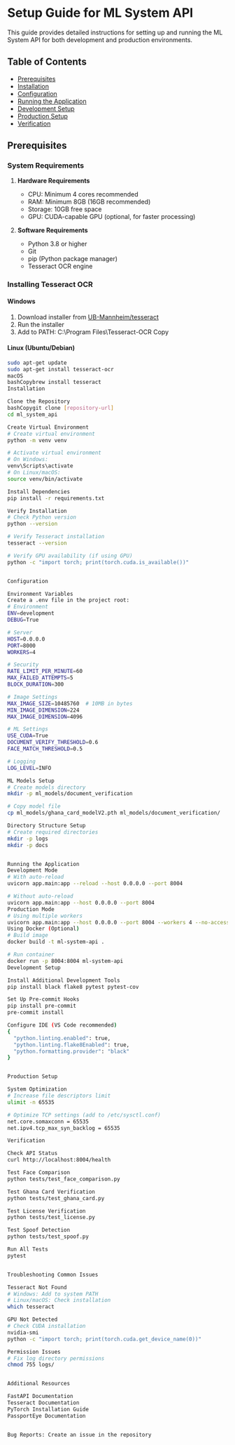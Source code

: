 # Setup Guide for ML System API

This guide provides detailed instructions for setting up and running the ML System API for both development and production environments.

## Table of Contents
- [Prerequisites](#prerequisites)
- [Installation](#installation)
- [Configuration](#configuration)
- [Running the Application](#running-the-application)
- [Development Setup](#development-setup)
- [Production Setup](#production-setup)
- [Verification](#verification)

## Prerequisites

### System Requirements
1. **Hardware Requirements**
   - CPU: Minimum 4 cores recommended
   - RAM: Minimum 8GB (16GB recommended)
   - Storage: 10GB free space
   - GPU: CUDA-capable GPU (optional, for faster processing)

2. **Software Requirements**
   - Python 3.8 or higher
   - Git
   - pip (Python package manager)
   - Tesseract OCR engine

### Installing Tesseract OCR

#### Windows
1. Download installer from [UB-Mannheim/tesseract](https://github.com/UB-Mannheim/tesseract/wiki)
2. Run the installer
3. Add to PATH:
C:\Program Files\Tesseract-OCR
Copy
#### Linux (Ubuntu/Debian)
```bash
sudo apt-get update
sudo apt-get install tesseract-ocr
macOS
bashCopybrew install tesseract
Installation

Clone the Repository
bashCopygit clone [repository-url]
cd ml_system_api

Create Virtual Environment
# Create virtual environment
python -m venv venv

# Activate virtual environment
# On Windows:
venv\Scripts\activate
# On Linux/macOS:
source venv/bin/activate

Install Dependencies
pip install -r requirements.txt

Verify Installation
# Check Python version
python --version

# Verify Tesseract installation
tesseract --version

# Verify GPU availability (if using GPU)
python -c "import torch; print(torch.cuda.is_available())"


Configuration

Environment Variables
Create a .env file in the project root:
# Environment
ENV=development
DEBUG=True

# Server
HOST=0.0.0.0
PORT=8000
WORKERS=4

# Security
RATE_LIMIT_PER_MINUTE=60
MAX_FAILED_ATTEMPTS=5
BLOCK_DURATION=300

# Image Settings
MAX_IMAGE_SIZE=10485760  # 10MB in bytes
MIN_IMAGE_DIMENSION=224
MAX_IMAGE_DIMENSION=4096

# ML Settings
USE_CUDA=True
DOCUMENT_VERIFY_THRESHOLD=0.6
FACE_MATCH_THRESHOLD=0.5

# Logging
LOG_LEVEL=INFO

ML Models Setup
# Create models directory
mkdir -p ml_models/document_verification

# Copy model file
cp ml_models/ghana_card_modelV2.pth ml_models/document_verification/

Directory Structure Setup
# Create required directories
mkdir -p logs
mkdir -p docs


Running the Application
Development Mode
# With auto-reload
uvicorn app.main:app --reload --host 0.0.0.0 --port 8004

# Without auto-reload
uvicorn app.main:app --host 0.0.0.0 --port 8004
Production Mode
# Using multiple workers
uvicorn app.main:app --host 0.0.0.0 --port 8004 --workers 4 --no-access-log
Using Docker (Optional)
# Build image
docker build -t ml-system-api .

# Run container
docker run -p 8004:8004 ml-system-api
Development Setup

Install Additional Development Tools
pip install black flake8 pytest pytest-cov

Set Up Pre-commit Hooks
pip install pre-commit
pre-commit install

Configure IDE (VS Code recommended)
{
  "python.linting.enabled": true,
  "python.linting.flake8Enabled": true,
  "python.formatting.provider": "black"
}


Production Setup

System Optimization
# Increase file descriptors limit
ulimit -n 65535

# Optimize TCP settings (add to /etc/sysctl.conf)
net.core.somaxconn = 65535
net.ipv4.tcp_max_syn_backlog = 65535

Verification

Check API Status
curl http://localhost:8004/health

Test Face Comparison
python tests/test_face_comparison.py

Test Ghana Card Verification
python tests/test_ghana_card.py

Test License Verification
python tests/test_license.py

Test Spoof Detection
python tests/test_spoof.py

Run All Tests
pytest


Troubleshooting Common Issues

Tesseract Not Found
# Windows: Add to system PATH
# Linux/macOS: Check installation
which tesseract

GPU Not Detected
# Check CUDA installation
nvidia-smi
python -c "import torch; print(torch.cuda.get_device_name(0))"

Permission Issues
# Fix log directory permissions
chmod 755 logs/


Additional Resources

FastAPI Documentation
Tesseract Documentation
PyTorch Installation Guide
PassportEye Documentation


Bug Reports: Create an issue in the repository